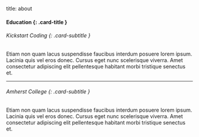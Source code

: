 title: about

#### Education {: .card-title }

###### Kickstart Coding {: .card-subtitle }

Etiam non quam lacus suspendisse faucibus interdum posuere lorem ipsum. Lacinia quis vel eros donec. Cursus eget nunc scelerisque viverra. Amet consectetur adipiscing elit pellentesque habitant morbi tristique senectus et.

<!-- dashes separate top row from bottom row -->
---

###### Amherst College {: .card-subtitle }

Etiam non quam lacus suspendisse faucibus interdum posuere lorem ipsum. Lacinia quis vel eros donec. Cursus eget nunc scelerisque viverra. Amet consectetur adipiscing elit pellentesque habitant morbi tristique senectus et.